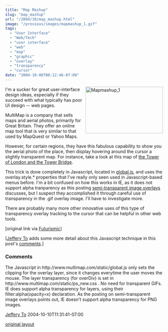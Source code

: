 ```yaml
---
title: "Map Mashup"
slug: "map_mashup"
url: "/2004/10/map_mashup.html"
image: "/previous/images/mapmashup_1.gif"
tags:
  - "User Interface"
  - "Web/Tech"
  - "user interface"
  - "web"
  - "map"
  - "graphic"
  - "overlay"
  - "transparency"
  - "cursor"
date: "2004-10-06T00:12:46-07:00"
---
```

<p><a href="/previous/photos/uncategorized/mapmashup_1.gif" onclick="window.open(this.href, '_blank', 'width=495,height=298,scrollbars=no,resizable=no,toolbar=no,directories=no,location=no,menubar=no,status=no,left=0,top=0'); return false"><img alt="Mapmashup_1" title="Mapmashup_1" src="/previous/images/mapmashup_1.gif" width="247" height="149" border="0" style="float: right; margin: 0px 0px 5px 5px;" /></a>I'm a sucker for great user-interface design ideas, especially if they succeed with what typically has poor UI design -- web pages.</p>
<p>MultiMap is a company that sells maps and aerial photos, primarily for Great Britain. They offer an online map tool that is very similar to that used by MapQuest or Yahoo Maps.</p>
<p>However, for certain regions, they have this fabulous capability to show you the aerial photo of the place, then display hovering around the cursor a slightly transparent map. For instance, take a look at this map of <a href="http://www.multimap.com/map/photo.cgi?client=public&X=533258&Y=180057&width=500&height=310&gride=529090&gridn=179645&srec=0&coordsys=gb&db=pc&pc=&zm=0&scale=10000&up.x=186&up.y=3">the Tower of London and the Tower Bridge</a>.</p>
<p>This trick is done completely in Javascript, located in <a href="http://www.multimap.com/static/global.js">global.js</a>, and uses the overlay.style.* properties that I've really only seen used in Javascript-based menus before. I'm a bit confused on how this works in IE, as it does not support alpha tranparency as this posting <a href="http://persistent.info/archives/2004/04/27/overlays">semi-transparent image overlays</a> discusses, but I suspect they accomplished it through careful use of transparency in the .gif overlay image. I'll have to investigate more.</p>
<p>There are probably many more other innovative uses of this type of transparency overlay tracking to the cursor that can be helpful in other web tools.</p>
<p>[original link via <a href="http://www.futurismic.com/2004/10/magical-maps.html">Futurismic</a>]</p>
<p>[<a href="http://www.thingsthemselves.com/">Jeffery To</a> adds some more detail about this Javascript technique in this post's <a href="/2004/10/map_mashup.html#comments">comments</a>.]</p>
<footer><h3>Comments</h3>
<div class="u-comment h-cite">
<p class="p-content p-name">The Javascript in http://www.multimap.com/static/global.js only sets the clipping for the overlay layer, since it changes everytime the user moves the mouse. The layer transparency (for overDiv) is set in http://www.multimap.com/static/ps_new.css . No need for transparent GIFs.
IE does support alpha transparency for layers, using their filter:alpha(opacity=x) declaration. As the posting on semi-transparent image overlays points out, IE doesn't support alpha transparency for PNG images.
</p>
<a class="u-author h-card" href="http://www.thingsthemselves.com/">Jeffery To</a>
<time class="dt-published" datetime="2004-10-10T11:31:41-07:00">2004-10-10T11:31:41-07:00</time>
</div>
</footer>
<p class="previous"><a href="/previous/2004/10/map_mashup.html" rel="syndication nofollow" class="u-syndication" >original layout</a></p>
